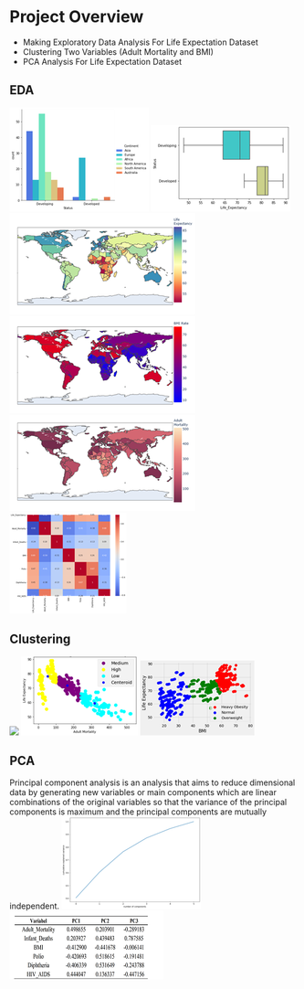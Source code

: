 # Project Overview 
* Making Exploratory Data Analysis For Life Expectation Dataset
* Clustering Two Variables (Adult Mortality and BMI)
* PCA Analysis For Life Expectation Dataset


## EDA
![](Country_Status.png)
![](Boxplot_Lifebystatus.png )
![](WorldLife_Map.png)
![](BMI_Map.png)
![](AdultMortality_Map.png)
![](Corelogram.png)

## Clustering
![](Elbowplot.png)
![](Adult_Cluster.png)
![](BMI_Cluster.png)

## PCA
Principal component analysis is an analysis that aims to reduce dimensional data by generating new variables or main components which are linear combinations of the original variables so that the variance of the principal components is maximum and the principal components are mutually independent.
![](Screeplot.png)
![](PCA.png)
